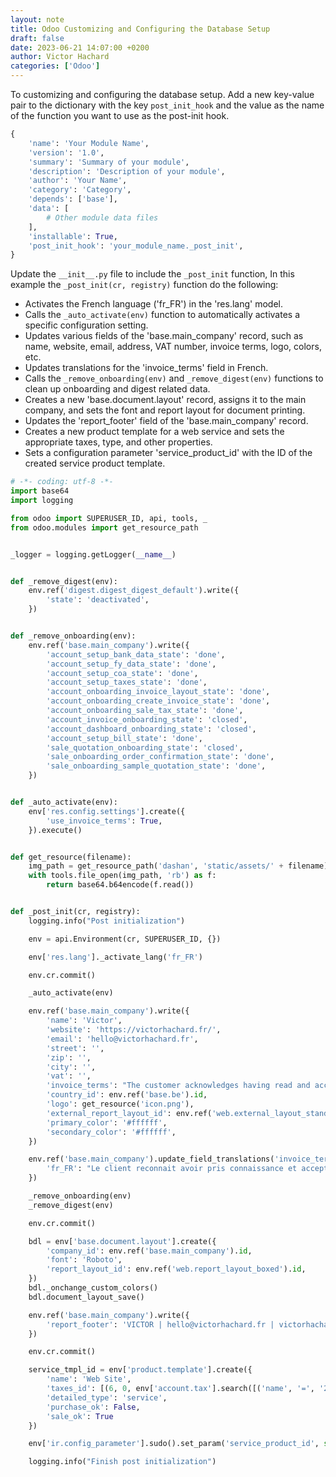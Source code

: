 ```yaml
---
layout: note
title: Odoo Customizing and Configuring the Database Setup
draft: false
date: 2023-06-21 14:07:00 +0200
author: Victor Hachard
categories: ['Odoo']
---
```


To customizing and configuring the database setup. Add a new key-value pair to the dictionary with the key `post_init_hook` and the value as the name of the function you want to use as the post-init hook.

```py
{
    'name': 'Your Module Name',
    'version': '1.0',
    'summary': 'Summary of your module',
    'description': 'Description of your module',
    'author': 'Your Name',
    'category': 'Category',
    'depends': ['base'],
    'data': [
        # Other module data files
    ],
    'installable': True,
    'post_init_hook': 'your_module_name._post_init',
}
```

Update the `__init__.py` file to include the `_post_init` function, In this example the `_post_init(cr, registry)` function do the following:

- Activates the French language ('fr_FR') in the 'res.lang' model.
- Calls the `_auto_activate(env)` function to automatically activates a specific configuration setting.
- Updates various fields of the 'base.main_company' record, such as name, website, email, address, VAT number, invoice terms, logo, colors, etc.
- Updates translations for the 'invoice_terms' field in French.
- Calls the `_remove_onboarding(env)` and `_remove_digest(env)` functions to clean up onboarding and digest related data.
- Creates a new 'base.document.layout' record, assigns it to the main company, and sets the font and report layout for document printing.
- Updates the 'report_footer' field of the 'base.main_company' record.
- Creates a new product template for a web service and sets the appropriate taxes, type, and other properties.
- Sets a configuration parameter 'service_product_id' with the ID of the created service product template.

```py
# -*- coding: utf-8 -*-
import base64
import logging

from odoo import SUPERUSER_ID, api, tools, _
from odoo.modules import get_resource_path


_logger = logging.getLogger(__name__)


def _remove_digest(env):
    env.ref('digest.digest_digest_default').write({
        'state': 'deactivated',
    })


def _remove_onboarding(env):
    env.ref('base.main_company').write({
        'account_setup_bank_data_state': 'done',
        'account_setup_fy_data_state': 'done',
        'account_setup_coa_state': 'done',
        'account_setup_taxes_state': 'done',
        'account_onboarding_invoice_layout_state': 'done',
        'account_onboarding_create_invoice_state': 'done',
        'account_onboarding_sale_tax_state': 'done',
        'account_invoice_onboarding_state': 'closed',
        'account_dashboard_onboarding_state': 'closed',
        'account_setup_bill_state': 'done',
        'sale_quotation_onboarding_state': 'closed',
        'sale_onboarding_order_confirmation_state': 'done',
        'sale_onboarding_sample_quotation_state': 'done',
    })


def _auto_activate(env):
    env['res.config.settings'].create({
        'use_invoice_terms': True,
    }).execute()


def get_resource(filename):
    img_path = get_resource_path('dashan', 'static/assets/' + filename)
    with tools.file_open(img_path, 'rb') as f:
        return base64.b64encode(f.read())


def _post_init(cr, registry):
    logging.info("Post initialization")

    env = api.Environment(cr, SUPERUSER_ID, {})

    env['res.lang']._activate_lang('fr_FR')

    env.cr.commit()

    _auto_activate(env)

    env.ref('base.main_company').write({
        'name': 'Victor',
        'website': 'https://victorhachard.fr/',
        'email': 'hello@victorhachard.fr',
        'street': '',
        'zip': '',
        'city': '',
        'vat': '',
        'invoice_terms': "The customer acknowledges having read and accepted the general conditions of sale listed at the following address: https://victorhachard.fr/conditions-generales-de-vente/",
        'country_id': env.ref('base.be').id,
        'logo': get_resource('icon.png'),
        'external_report_layout_id': env.ref('web.external_layout_standard').id,
        'primary_color': '#ffffff',
        'secondary_color': '#ffffff',
    })

    env.ref('base.main_company').update_field_translations('invoice_terms', {
        'fr_FR': "Le client reconnait avoir pris connaissance et accepté les conditions générales de vente reprises à l'adresse suivante : https://victorhachard.fr/conditions-generales-de-vente/"
    })

    _remove_onboarding(env)
    _remove_digest(env)

    env.cr.commit()

    bdl = env['base.document.layout'].create({
        'company_id': env.ref('base.main_company').id,
        'font': 'Roboto',
        'report_layout_id': env.ref('web.report_layout_boxed').id,
    })
    bdl._onchange_custom_colors()
    bdl.document_layout_save()

    env.ref('base.main_company').write({
        'report_footer': 'VICTOR | hello@victorhachard.fr | victorhachard.fr'
    })

    env.cr.commit()

    service_tmpl_id = env['product.template'].create({
        'name': 'Web Site',
        'taxes_id': [(6, 0, env['account.tax'].search([('name', '=', '21%')]).ids)],
        'detailed_type': 'service',
        'purchase_ok': False,
        'sale_ok': True
    })

    env['ir.config_parameter'].sudo().set_param('service_product_id', str(service_tmpl_id.id))

    logging.info("Finish post initialization")
```
